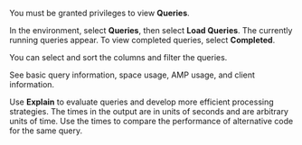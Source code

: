 
You must be granted privileges to view **Queries**.

In the environment, select **Queries**, then select **Load Queries**. The currently running queries appear. To view completed queries, select **Completed**.

You can select and sort the columns and filter the queries.

See basic query information, space usage, AMP usage, and client information.

Use **Explain** to evaluate queries and develop more efficient processing strategies. The times in the output are in units of seconds and are arbitrary units of time. Use the times to compare the performance of alternative code for the same query.


